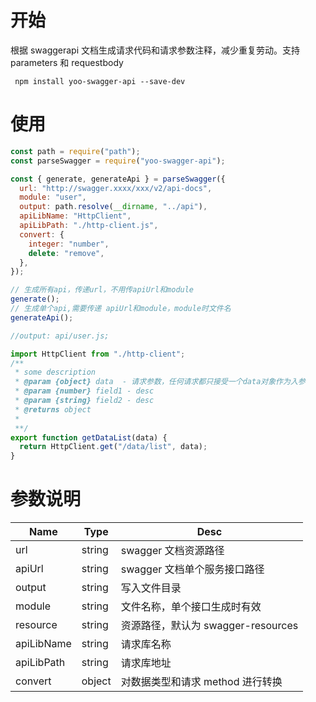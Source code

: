 # 开始

根据 swaggerapi 文档生成请求代码和请求参数注释，减少重复劳动。支持 parameters 和 requestbody

` npm install yoo-swagger-api --save-dev`

# 使用

```javascript
const path = require("path");
const parseSwagger = require("yoo-swagger-api");

const { generate, generateApi } = parseSwagger({
  url: "http://swagger.xxxx/xxx/v2/api-docs",
  module: "user",
  output: path.resolve(__dirname, "../api"),
  apiLibName: "HttpClient",
  apiLibPath: "./http-client.js",
  convert: {
    integer: "number",
    delete: "remove",
  },
});

// 生成所有api，传递url，不用传apiUrl和module
generate();
// 生成单个api,需要传递 apiUrl和module，module时文件名
generateApi();
```

```javascript
//output: api/user.js;

import HttpClient from "./http-client";
/**
 * some description
 * @param {object} data  - 请求参数，任何请求都只接受一个data对象作为入参
 * @param {number} field1 - desc
 * @param {string} field2 - desc
 * @returns object
 *
 **/
export function getDataList(data) {
  return HttpClient.get("/data/list", data);
}
```

# 参数说明

| Name       | Type   | Desc                               |
| ---------- | ------ | ---------------------------------- |
| url        | string | swagger 文档资源路径               |
| apiUrl     | string | swagger 文档单个服务接口路径       |
| output     | string | 写入文件目录                       |
| module     | string | 文件名称，单个接口生成时有效       |
| resource   | string | 资源路径，默认为 swagger-resources |
| apiLibName | string | 请求库名称                         |
| apiLibPath | string | 请求库地址                         |
| convert    | object | 对数据类型和请求 method 进行转换   |
